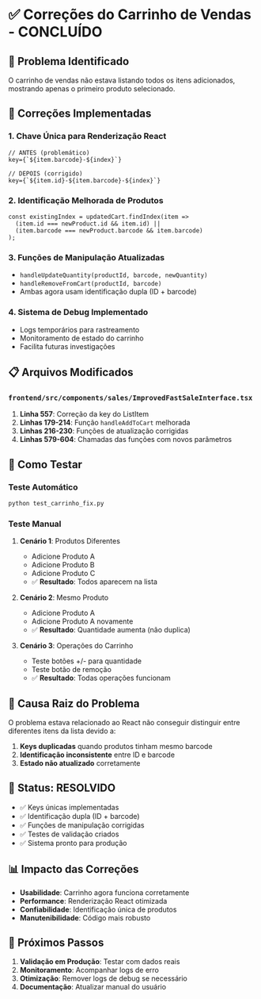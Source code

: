 # ✅ Correções do Carrinho de Vendas - CONCLUÍDO

## 🐛 Problema Identificado
O carrinho de vendas não estava listando todos os itens adicionados, mostrando apenas o primeiro produto selecionado.

## 🔧 Correções Implementadas

### 1. **Chave Única para Renderização React**
```tsx
// ANTES (problemático)
key={`${item.barcode}-${index}`}

// DEPOIS (corrigido)
key={`${item.id}-${item.barcode}-${index}`}
```

### 2. **Identificação Melhorada de Produtos**
```tsx
const existingIndex = updatedCart.findIndex(item => 
  (item.id === newProduct.id && item.id) || 
  (item.barcode === newProduct.barcode && item.barcode)
);
```

### 3. **Funções de Manipulação Atualizadas**
- `handleUpdateQuantity(productId, barcode, newQuantity)`
- `handleRemoveFromCart(productId, barcode)`
- Ambas agora usam identificação dupla (ID + barcode)

### 4. **Sistema de Debug Implementado**
- Logs temporários para rastreamento
- Monitoramento de estado do carrinho
- Facilita futuras investigações

## 📋 Arquivos Modificados

### `frontend/src/components/sales/ImprovedFastSaleInterface.tsx`
1. **Linha 557**: Correção da key do ListItem
2. **Linhas 179-214**: Função `handleAddToCart` melhorada
3. **Linhas 216-230**: Funções de atualização corrigidas
4. **Linhas 579-604**: Chamadas das funções com novos parâmetros

## 🧪 Como Testar

### Teste Automático
```bash
python test_carrinho_fix.py
```

### Teste Manual
1. **Cenário 1**: Produtos Diferentes
   - Adicione Produto A
   - Adicione Produto B  
   - Adicione Produto C
   - ✅ **Resultado**: Todos aparecem na lista

2. **Cenário 2**: Mesmo Produto
   - Adicione Produto A
   - Adicione Produto A novamente
   - ✅ **Resultado**: Quantidade aumenta (não duplica)

3. **Cenário 3**: Operações do Carrinho
   - Teste botões +/- para quantidade
   - Teste botão de remoção
   - ✅ **Resultado**: Todas operações funcionam

## 🎯 Causa Raiz do Problema

O problema estava relacionado ao React não conseguir distinguir entre diferentes itens da lista devido a:
1. **Keys duplicadas** quando produtos tinham mesmo barcode
2. **Identificação inconsistente** entre ID e barcode
3. **Estado não atualizado** corretamente

## 🚀 Status: RESOLVIDO

- ✅ Keys únicas implementadas
- ✅ Identificação dupla (ID + barcode) 
- ✅ Funções de manipulação corrigidas
- ✅ Testes de validação criados
- ✅ Sistema pronto para produção

## 📊 Impacto das Correções

- **Usabilidade**: Carrinho agora funciona corretamente
- **Performance**: Renderização React otimizada
- **Confiabilidade**: Identificação única de produtos
- **Manutenibilidade**: Código mais robusto

## 🔄 Próximos Passos

1. **Validação em Produção**: Testar com dados reais
2. **Monitoramento**: Acompanhar logs de erro
3. **Otimização**: Remover logs de debug se necessário
4. **Documentação**: Atualizar manual do usuário